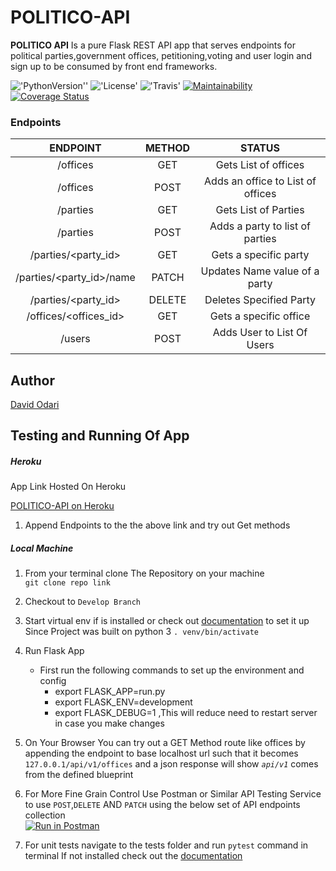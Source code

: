 # POLITICO-API
**POLITICO API** Is a pure Flask REST API app that serves endpoints for political parties,government offices,
petitioning,voting and user login and sign up to be consumed by front end frameworks.

!['PythonVersion''](https://img.shields.io/badge/python-3.6.7-yellow.svg)
!['License'](https://img.shields.io/badge/License-MIT-green.svg)
!['Travis'](https://travis-ci.org/Davidodari/POLITICO-API.svg?branch=develop)
[![Maintainability](https://api.codeclimate.com/v1/badges/4151dd7acdb2ddb19f1f/maintainability)](https://codeclimate.com/github/Davidodari/POLITICO-API/maintainability)
[![Coverage Status](https://coveralls.io/repos/github/Davidodari/POLITICO-API/badge.svg?branch=ch-refactor-tests-163807952)](https://coveralls.io/github/Davidodari/POLITICO-API?branch=ch-refactor-tests-163807952)

### Endpoints

|   ENDPOINT  | METHOD | STATUS |
|:---:|:---:|:---:|
| /offices                |  GET     |  Gets List of offices |
| /offices                |  POST    |  Adds an office to List of offices  |
| /parties                |  GET     |  Gets List of Parties  |
| /parties                |  POST    |  Adds a party to list of parties  |
| /parties/<party_id>     |  GET     |  Gets a specific party  |
| /parties/<party_id>/name|  PATCH   |  Updates Name value of a party  |
| /parties/<party_id>     |  DELETE  |  Deletes Specified Party |
| /offices/<offices_id>   |  GET     |  Gets a specific office |
| /users                  |  POST    |  Adds User to List Of Users  |


## Author

[David Odari](https://github.com/Davidodari)

## Testing and Running Of App

##### Heroku

App Link Hosted On Heroku

[POLITICO-API on Heroku](https://blackpolitico-api-heroku.herokuapp.com/)

1. Append Endpoints to the the above link and try out Get methods

##### Local Machine

1. From your terminal clone The Repository on your machine \
   `git clone repo link `
2. Checkout to `Develop Branch`
3. Start virtual env if is installed or check out [documentation](http://flask.pocoo.org/docs/1.0/installation/#virtual-environments) to set it up\
  Since Project was built on python 3
  `. venv/bin/activate`  
4. Run Flask App
   - First run the following commands to set up the environment and config
      - export FLASK_APP=run.py
      - export FLASK_ENV=development
      - export FLASK_DEBUG=1 ,This will reduce need to restart server in case you make changes

5. On Your Browser You can try out a GET Method route like offices by appending the endpoint to
base localhost url such that it becomes
`127.0.0.1/api/v1/offices` and a json response will show
_`api/v1`_ comes from the defined blueprint      
6. For More Fine Grain Control Use Postman or Similar API Testing Service to use `POST`,`DELETE` AND `PATCH`
   using the below set of API endpoints collection \
   [![Run in Postman](https://run.pstmn.io/button.svg)](https://app.getpostman.com/run-collection/945b3aaed258679b7a07)
7. For unit tests navigate to the tests folder and run `pytest` command in terminal
   If not installed check out the [documentation](https://docs.pytest.org/en/latest/getting-started.html)